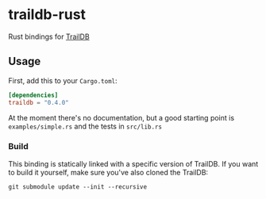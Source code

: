 # traildb-rust

Rust bindings for [TrailDB](http://traildb.io)

## Usage

First, add this to your `Cargo.toml`:

```toml
[dependencies]
traildb = "0.4.0"
```

At the moment there's no documentation, but a good starting point is
`examples/simple.rs` and the tests in `src/lib.rs`



### Build

This binding is statically linked with a specific version of TrailDB. If you want to build it yourself, make sure you've also cloned the TrailDB:

```shell script
git submodule update --init --recursive
```